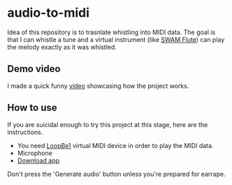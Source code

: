 # audio-to-midi

Idea of this repository is to trasnlate whistling into MIDI data. The goal is that I can whistle a tune and a virtual instrument (like [SWAM Flute](https://audiomodeling.com/solo-woodwinds/swam-flutes/)) can play the melody exactly as it was whistled.

## Demo video

I made a quick funny [video](https://youtu.be/J1seqcRTEOc) showcasing how the project works.

## How to use

If you are suicidal enough to try this project at this stage, here are the instructions.

- You need [LoopBe1](https://www.nerds.de/en/loopbe1.html) virtual MIDI device in order to play the MIDI data.
- Microphone
- [Download app](https://github.com/porrasm/audio-to-midi)

Don't press the 'Generate audio' button unless you're prepared for earrape.